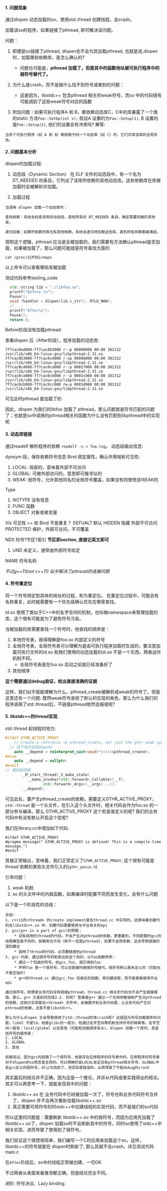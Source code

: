 #### 1. 问题现象
通过dlopen 动态加载的so，使用std::thread 创建线程，会crash。

加载该so的程序，如果链接了pthread, 即可解决该问题。

问题：

1. 即便是so链接了pthread, dlopen也不会为其加载pthread, 也就是说,dlopen时，加载哪些依赖库，是怎么确认的?
    * 问题也可能是，**pthread 加载了，但是其中的函数地址被可执行程序中的弱符号替代了。**

2. 为什么是crash，而不是报什么找不到符号或者别的问题：
    * 这是因为，libstdc++ 包含pthread 相关的weak符号，而so 中的代码很有可能调到了这些weak符号对应的函数

3. 附加问题：如果可执行程序A 和 B，都依赖动态库C，C中的库暴露了一个类的static 方法`Foo::SetUp(int x);` 假设A 设置的为`Foo::Setup(1)`, B 设置的是`Foo::Setup(2)`, 他们的设置会有冲突吗?
解答:
```
当多个可执行程序（如 A 和 B）都依赖于同一个动态库（如 C）时，它们共享该库的全局状态。
```

#### 2. 问题基本分析
dlopen的加载过程:

1. 动态段（Dynamic Section）
在 ELF 文件的动态段中，有一个名为 DT_NEEDED 的条目，它列出了该库所依赖的其他动态库。这些依赖库在库被加载时会被解析并加载。

2. 加载过程
```
当调用 dlopen 加载一个动态库时：

查找依赖：系统会检查该库的动态段，查找所有的 DT_NEEDED 条目，确定需要加载的其他库。

递归加载：如果所依赖的库也有其他依赖，系统会递归地加载这些库，直到所有依赖都被满足。
```
按照这个逻辑，pthread 应当是会被加载的，我们需要有方法确认pthread是否加载，如果被加载了，那么问题可能就是符号查找方面的

```
cat /proc/${PID}/maps 
```
以上命令可以查看哪些库被加载

测试代码参考testing_code
```C++
  std::string lib = "./libfoo.so";
  printf("Before \n");
  Pause();
  void *handler = dlopen(lib.c_str(), RTLD_NOW);
  // ...
  printf("After\n");
  Pause();
  return 0;
```
Before阶段没有加载pthread

查看dlopen 后（After阶段），程序加载的动态库:
```
7f7cac0ad000-7f7cac0b3000 r--p 00000000 00:00 381312             /usr/lib/x86_64-linux-gnu/libpthread-2.31.so
7f7cac0b3000-7f7cac0c4000 r-xp 00006000 00:00 381312             /usr/lib/x86_64-linux-gnu/libpthread-2.31.so
7f7cac0c4000-7f7cac0ca000 r--p 00017000 00:00 381312             /usr/lib/x86_64-linux-gnu/libpthread-2.31.so
7f7cac0ca000-7f7cac0cb000 r--p 0001c000 00:00 381312             /usr/lib/x86_64-linux-gnu/libpthread-2.31.so
7f7cac0cb000-7f7cac0cc000 rw-p 0001d000 00:00 381312             /usr/lib/x86_64-linux-gnu/libpthread-2.31.so
```
可见此时pthread 是加载了的

因此，dlopen 为我们的libfoo 加载了 pthread。那么问题就是符号匹配的问题了；也就是so中调用的pthread相关的函数为什么没有匹配到libpthread中的实现呢

#### 3. 动态库链接

通过readelf 解析程序的依赖 `readelf -s > foo.log`，
动态段输出信息:

dynsym 段，保存依赖符号信息
Bind  绑定属性，确认作用域和可见性:
1. LOCAL: 局部的，意味着外部不可访问
2. GLOBAL: 可被外部访问的，意思即可被寻址的
3. WEAK: 弱符号，允许其他同名的全局符号覆盖，如果没有则使用该WEAK的

Type
1. NOTYPE 没有信息
2. FUNC 函数
3. OBJECT 对象或者变量

Vis 可见性 == 和 Bind 不是重复？
DEFUALT 默认
HIDDEN 隐藏 外部不可访问
PROTECTED 保护，外部可访问，不可覆盖

NDX 符号?节区?索引 **节区即section, 直接记英文即可**
1. UND 未定义，通常由外部符号给定

NAME 符号名称

*不过g++11(not c++11) 似乎解决了pthread的连接问题*

#### 4. 符号重定位
将一个符号绑定到具体的地址的过程，称为重定位。 在重定位过程中，可能会有名称重复，此时就需要有一个优先级确认优先在哪里查找。

ld.so 使用了类似于C++中的名字空间的机制，也叫做namespace来管理加载的库，这个很有可能是为了避免符号污染。

当被加载的库需要查找一个符号时，他查找的顺序是：

1. 本地符号表，我得理解是foo.so 内部定义的符号
2. 全局符号表，全局符号表可以理解为是由可执行程序加载时生成的，要注意加载可执行文件的ld.so 和我们使用的动态加载的dl.so 不是一个东西，两者运作机制不同。
    * 全局符号表是在foo.so 启动之前就已经准备好了
3. 其他顺序

**这个需要通过debug验证，给出直接准确的证据**

这样，我们似乎就能理解为什么，pthread_create被解析成weak的符号了。但是这里还有一个问题: 既然weak符号承担了默认的实现的角色，那么为什么我们的程序调用了std::thread后，不链接pthread依然会报错呢?

#### 5. libstdc++的thread实现
std::thread 起线程的地方:
```C++
#ifdef GTHR_ACTIVE_PROXY
	// Create a reference to pthread_create, not just the gthr weak symbol.
  // 这个地方去找depend
	auto __depend = reinterpret_cast<void(*)()>(&pthread_create);
#else
	auto __depend = nullptr;
#endif
// 真的起线程
        _M_start_thread(_S_make_state(
	      __make_invoker(std::forward<_Callable>(__f),
			     std::forward<_Args>(__args)...)),
	    __depend);

```
可见此处，要产生pthread_create的依赖，需要定义GTHR_ACTIVE_PROXY， `std::thread` 是一个头文件，在引入这个头文件时，相关代码会作为foo.so 的一部分参与编译。那么 GTHR_ACTIVE_PROXY 这个宏是谁定义的呢? 我们的业务代码中有没有默认开启这个宏呢?

我们在library.cc中增加如下代码:
```
#ifdef GTHR_ACTIVE_PROXY
#pragma message(" GTHR_ACTIVE_PROXY is defined! This is a compile-time message.")
#endif
```
其被正常输出，意味着，我们正常定义了`GTHR_ACTIVE_PROXY`, 这个很有可能是thread 依赖的某些头文件引入的(`gthr_posix.h`)

引申问题：
1. weak 机制
2. so 的头文件中的内联函数，如果编译时配置不同而发生变化，会有什么问题

以下是一个阶段性的总结：
```
总结:
1. c++11的<thread> 的create implement是在thread.cc 中实现的，这意味着创建代码在libstdc++.so 中，创建代码需要使用与平台有关的api
2. gcc(g++ is a part of gcc)的预期：
    * 没有调用的thread的代码，不会产生对pthread的依赖，更重要的，不同配置的gcc的线程模型是不同的，依赖库也不同（即不一定是pthread)，如果不去除依赖，这会导致链接的深刻耦合
    * 调用了thread的代码，必须要链接到pthread
3. gcc 内部，通过弱符号机制来达到这个目的，以foo函数举例：
    * 通过一个包装的符号，如gcc_foo, 弱引用到foo
    * 声明foo 是一个弱符号，可以在链接时被强符号替代，弱符号默认是未定义的（可能也不是空指针）
    * g++的thread.cc 通过gcc_foo 包装后的函数，来创建线程，而不是直接使用平台api

通过弱符号，即便是业务代码没有链接pthread，thread.cc 相关的代码也不会产生链接报错。那么，g++ 又是如何完成2.2. 的呢? 答案是g++ 通过一个无用参数强制产生对pthread 的依赖，这部分实现是在<thread> 文件中，会被展开到业务代码里，让业务代码产生对pthread的依赖，注意不是libstdc++。

那么为什么dlopen 又会导致使用了std::thread的库crash呢? 这是因为符号加载顺序的问题，libdl 不是ld，他是glibc的一部分，他通过名字空间等机制支持符号的隔离等。名字空间一般有：local/global 以及其他（可能和加载顺序有关），dlopen 加载一个库时，其查找符号的顺序是：
1. LOCAL
2. GLOBAL
3. 其他

前面说过，因为gcc内部搞了一个弱符号，他是存在应用程序的符号表中的，应用程序的符号表对于dlopen的so而言是全局的。可以明确的是LOCAL肯定没有pthread相关符号，GLOBAL中有gcc定义的弱符号，dl认为找到了，但实际是错误的，从而导致了不能debug的crash
```
其实最后的结论并不正确，因为这是一个推论，并非从代码或者实践得出的结论。其实可以再思考一下，就能发现其中的问题：
1. libstdc++.so 在 业务代码中已经被加载一次了，符号也和业务代码符号合并了，dlopen 并不会再次重新加载libstdc++.so
2. 真正需要可用符号的时stdc++中创建线程的实现代码，而不是我们的so代码

所以这里的问题是：需要刷新 libstdc++.so 中的弱符号，而因为应用先加载了libstdc++.so了，dlopen 加载so时不会刷新其中的符号，同时so使用了stdc++中相关实现，进而导致了使用到了弱符号。

我们验证这个猜想很简单，我们编写一个C的应用来加载这个so，这样，libstdc++的符号就能在 dlopen时刷新了, 那么其就不会crash，详见测试代码main.c

在`After`阶段后，so中的线程正常被创建，一切OK

不过两者从表面来看推测都正确，但是结论完全不同。

进阶:
符号决议、Lazy binding.
